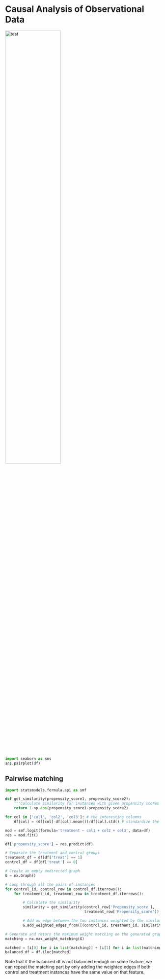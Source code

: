 # Causal Analysis of Observational Data
<img src="./data/pairplot.png" width="60%" alt="test"/>

```python 
import seaborn as sns
sns.pairplot(df)
```

## Pairwise matching
```python
import statsmodels.formula.api as smf

def get_similarity(propensity_score1, propensity_score2):
    '''Calculate similarity for instances with given propensity scores'''
    return 1-np.abs(propensity_score1-propensity_score2)

for col in ['col1', 'col2', 'col3']: # the interesting columns
    df[col] = (df[col]-df[col].mean())/df[col].std() # standardize the columns that are not categorical

mod = smf.logit(formula='treatment ~ col1 + col2 + col3', data=df)
res = mod.fit()

df['propensity_score'] = res.predict(df)

# Separate the treatment and control groups
treatment_df = df[df['treat'] == 1]
control_df = df[df['treat'] == 0]

# Create an empty undirected graph
G = nx.Graph()

# Loop through all the pairs of instances
for control_id, control_row in control_df.iterrows():
    for treatment_id, treatment_row in treatment_df.iterrows():

        # Calculate the similarity 
        similarity = get_similarity(control_row['Propensity_score'],
                                    treatment_row['Propensity_score'])

        # Add an edge between the two instances weighted by the similarity between them
        G.add_weighted_edges_from([(control_id, treatment_id, similarity)])

# Generate and return the maximum weight matching on the generated graph
matching = nx.max_weight_matching(G)

matched = [i[0] for i in list(matching)] + [i[1] for i in list(matching)]
balanced_df = df.iloc[matched]
```
Note that if the balanced df is not balanced enough on some feature, we can repeat the matching part by only adding the weighted edges if both control and treatment instances have the same value on that feature.